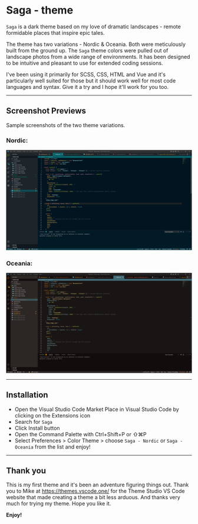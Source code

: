 # Saga - theme

`Saga` is a dark theme based on my love of dramatic landscapes - remote formidable places that inspire epic tales. 

The theme has two variations - Nordic & Oceania. Both were meticulously built from the ground up. The `Saga` theme colors were pulled out of landscape photos from a wide range of environments. It has been designed to be intuitive and pleasant to use for extended coding sessions. 

I've been using it primarily for SCSS, CSS, HTML and Vue and it's particularly well suited for those but it should work well for most code languages and syntax. Give it a try and I hope it'll work for you too.

---
## Screenshot Previews

Sample screenshots of the two theme variations.

<div style="max-width: 800px;">

### Nordic:

![Nordic example](/assets/theme-Saga-Nordic-screenshot.png?raw=true "Nordic theme example")

### Oceania:

![Oceania example](/assets/theme-Saga-Oceania-screenshot.png?raw=true "Oceania theme example")


</div>

---
## Installation

- Open the Visual Studio Code Market Place in Visual Studio Code by clicking on the Extensions icon
- Search for `Saga`
- Click Install button
- Open the Command Palette with Ctrl+Shift+P or ⇧⌘P
- Select Preferences > Color Theme > choose `Saga - Nordic` or `Saga - Oceania` from the list and enjoy!


---
## Thank you

This is my first theme and it's been an adventure figuring things out. Thank you to Mike at https://themes.vscode.one/ for the Theme Studio VS Code website that made creating a theme a bit less arduous. And thanks very much for trying my theme. Hope you like it.

**Enjoy!**
